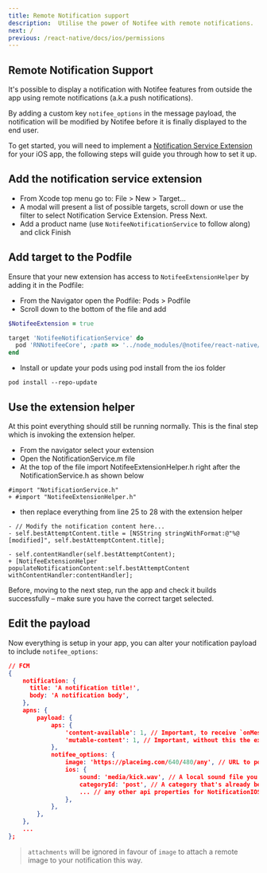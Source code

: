 ```yaml
---
title: Remote Notification support
description:  Utilise the power of Notifee with remote notifications.
next: /
previous: /react-native/docs/ios/permissions
---
```


## Remote Notification Support

It's possible to display a notification with Notifee features from outside the app using remote notifications (a.k.a push notifications).

By adding a custom key `notifee_options` in the message payload, the notification will be modified by Notifee before it is finally displayed to the end user.

To get started, you will need to implement a [Notification Service Extension](https://developer.apple.com/documentation/usernotifications/unnotificationserviceextension) for your iOS app, the following steps will guide you through how to set it up.

## Add the notification service extension

* From Xcode top menu go to: File > New > Target...
* A modal will present a list of possible targets, scroll down or use the filter to select Notification Service Extension. Press Next.
* Add a product name (use `NotifeeNotificationService` to follow along) and click Finish

<!-- <Vimeo id="remote-notification-support-1" caption="Step 1 - Add Your Notification Service Extension" /> -->

## Add target to the Podfile

Ensure that your new extension has access to `NotifeeExtensionHelper` by adding it in the Podfile:
* From the Navigator open the Podfile: Pods > Podfile
* Scroll down to the bottom of the file and add

```ruby
$NotifeeExtension = true

target 'NotifeeNotificationService' do
  pod 'RNNotifeeCore', :path => '../node_modules/@notifee/react-native/RNNotifeeCore.podspec'
end

```

* Install or update your pods using pod install from the ios folder

`pod install --repo-update`

<!-- <Vimeo id="remote-notification-support-2" caption="Step 2 - Update Your Pods" /> -->

## Use the extension helper

At this point everything should still be running normally. This is the final step which is invoking the extension helper.

* From the navigator select your extension
* Open the NotificationService.m file
* At the top of the file import NotifeeExtensionHelper.h right after the NotificationService.h as shown below
```
#import "NotificationService.h"
+ #import "NotifeeExtensionHelper.h"
```
* then replace everything from line 25 to 28 with the extension helper
```
- // Modify the notification content here...
- self.bestAttemptContent.title = [NSString stringWithFormat:@"%@ [modified]", self.bestAttemptContent.title];
    
- self.contentHandler(self.bestAttemptContent);
+ [NotifeeExtensionHelper populateNotificationContent:self.bestAttemptContent withContentHandler:contentHandler];
```
<!-- <Vimeo id="remote-notification-support-3" caption="Step 3 - Edit NotificationService.m" /> -->

Before, moving to the next step, run the app and check it builds successfully – make sure you have the correct target selected. 

## Edit the payload
Now everything is setup in your app, you can alter your notification payload to include `notifee_options`:

```json
// FCM
{
    notification: {
      title: 'A notification title!',
      body: 'A notification body',
    },
    apns: {
        payload: {
            aps: {
                'content-available': 1, // Important, to receive `onMessage` event in the foreground when message is incoming
                'mutable-content': 1, // Important, without this the extension won't fire
            },
            notifee_options: {
                image: 'https://placeimg.com/640/480/any', // URL to pointing to a remote image
                ios: {
                    sound: 'media/kick.wav', // A local sound file you have inside your app's bundle
                    categoryId: 'post', // A category that's already been created by your app
                    ... // any other api properties for NotificationIOS
                },
            },
        },
    },
    ...
};
```

> `attachments` will be ignored in favour of `image` to attach a remote image to your notification this way.